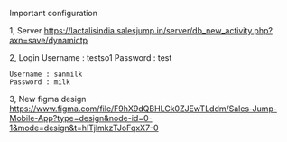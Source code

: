 Important configuration

 1, Server
    https://lactalisindia.salesjump.in/server/db_new_activity.php?axn=save/dynamictp
 
 2, Login 
    Username : testso1
    Password : test

    Username : sanmilk
    Password : milk
 
 3, New figma design
    https://www.figma.com/file/F9hX9dQBHLCk0ZJEwTLddm/Sales-Jump-Mobile-App?type=design&node-id=0-1&mode=design&t=hlTjlmkzTJoFqxX7-0